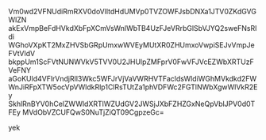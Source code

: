 Vm0wd2VFNUdiRmRXV0doVlltdHdUMVp0TVZOWFJsbDNXa1JTV0ZKdGVGWlZN
akExVmpBeFdHVkdXbFpXCmVsWnlWbTB4UzFJeVRrbGlSbVJYQ2sweFNsRldi
WGhoVXpKT2MxZHVSbGRpUmxwWVEyMUtXR0ZHUmxoVwpiSEJvVmpJeFVtVldV
bkppUm1ScFVtNUNWVkV5TVV0U2JHUlpZMFprV0FwVFJVcEZWbXRTUzFVeFNY
aGoKUld4VFlrVndjRll3Wkc5WFJrVjVaVWRHVTFacldsWldiWGhMVkdkd2FW
WnJiRFpXTW5ocVpVWldkRlp1ClRsTUtZa1phVDFWc2FGTlNWbXgwWlVkR2Ey
SkhlRnBYV0hCelZWWldXRTlWZUdGV2JWSjJXbFZHZGxNeQpVblJPV0d0TFEy
MVdObVZCUFQwS0NuTjZiQT09CgpzeGc=

yek